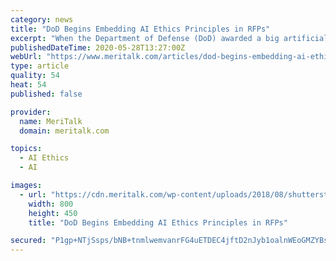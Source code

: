 ```yaml
---
category: news
title: "DoD Begins Embedding AI Ethics Principles in RFPs"
excerpt: "When the Department of Defense (DoD) awarded a big artificial intelligence tech contract earlier this month, it marked one of the department’s first attempts at building its AI ethical principles into a request for proposals (RFP)."
publishedDateTime: 2020-05-28T13:27:00Z
webUrl: "https://www.meritalk.com/articles/dod-begins-embedding-ai-ethics-principles-in-rfps/"
type: article
quality: 54
heat: 54
published: false

provider:
  name: MeriTalk
  domain: meritalk.com

topics:
  - AI Ethics
  - AI

images:
  - url: "https://cdn.meritalk.com/wp-content/uploads/2018/08/shutterstock_1045491424-min.jpg"
    width: 800
    height: 450
    title: "DoD Begins Embedding AI Ethics Principles in RFPs"

secured: "P1gp+NTjSsps/bNB+tnmlwemvanrFG4uETDEC4jftD2nJyb1oalnWEoGMZYBsHtHiZ3+55mMOFiL0IiVtCdLIkaOeHRSFH04S8C2Uov1uh77tLmXfBK2uUGKnqRb/84g0w6DvxerG5VFV6GAH7xfiF/lyGiJPcZU5uEYH46q2Cw8kVMVEsZNTRUo3OewKp3q31sh269p3fbdSsFwsPy16Wncrz9JVf/qiF0um2cBq3SYiI9qhJZ4U3SoOqkXK8MlixQCvAV5ZT/iCLCghgrUg+tGoPr1SjhgbNUtxvdOkOeJS9FS91LOy4MIwouKd8fN;9h2eRwv9oR6XMPVouzXNJQ=="
---
```


